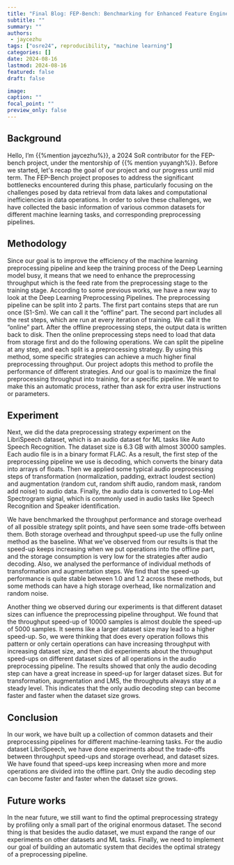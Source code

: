 ```yaml
---
title: "Final Blog: FEP-Bench: Benchmarking for Enhanced Feature Engineering and Preprocessing in Machine Learning"
subtitle: ""
summary: ""
authors:
 - jaycezhu
tags: ["osre24", reproducibility, "machine learning"]
categories: []
date: 2024-08-16
lastmod: 2024-08-16
featured: false
draft: false

image:
caption: ""
focal_point: ""
preview_only: false
---
```


## Background
Hello, I’m {{%mention jaycezhu%}}, a 2024 SoR contributor for the FEP-bench project, under the mentorship of {{% mention yuyangh%}}. Before we started, let's recap the goal of our project and our progress until mid term. The FEP-Bench project proposes to address the significant bottlenecks encountered during this phase, particularly focusing on the challenges posed by data retrieval from data lakes and computational inefficiencies in data operations. In order to solve these challenges, we have collected the basic information of various common datasets for different machine learning tasks, and corresponding preprocessing pipelines.

## Methodology
Since our goal is to improve the efficiency of the machine learning preprocessing pipeline and keep the training process of the Deep Learning model busy, it means that we need to enhance the preprocessing throughput which is the feed rate from the preprocessing stage to the training stage. According to some previous works, we have a new way to look at the Deep Learning Preprocessing Pipelines. The preprocessing pipeline can be split into 2 parts. The first part contains steps that are run once (S1-Sm). We can call it the “offline” part. The second part includes all the rest steps, which are run at every iteration of training. We call it the ”online” part. After the offline preprocessing steps, the output data is written back to disk. Then the online preprocessing steps need to load that data from storage first and do the following operations. We can split the pipeline at any step, and each split is a preprocessing strategy. By using this method, some specific strategies can achieve a much higher final preprocessing throughput. Our project adopts this method to profile the performance of different strategies. And our goal is to maximize the final preprocessing throughput into training, for a specific pipeline. We want to make this an automatic process, rather than ask for extra user instructions or parameters.

## Experiment
Next, we did the data preprocessing strategy experiment on the LibriSpeech dataset, which is an audio dataset for ML tasks like Auto Speech Recognition. The dataset size is 6.3 GB with almost 30000 samples. Each audio file is in a binary format FLAC. As a result, the first step of the preprocessing pipeline we use is decoding, which converts the binary data into arrays of floats. Then we applied some typical audio preprocessing steps of transformation (normalization, padding, extract loudest section) and augmentation (random cut, random shift audio, random mask, random add noise) to audio data. Finally, the audio data is converted to Log-Mel Spectrogram signal, which is commonly used in audio tasks like Speech Recognition and Speaker identification. 

We have benchmarked the throughput performance and storage overhead of all possible strategy split points, and have seen some trade-offs between them. Both storage overhead and throughput speed-up use the fully online method as the baseline. What we've observed from our results is that the speed-up keeps increasing when we put operations into the offline part, and the storage consumption is very low for the strategies after audio decoding. Also, we analysed the performance of individual methods of transformation and augmentation steps. We find that the speed-up performance is quite stable between 1.0 and 1.2 across these methods, but some methods can have a high storage overhead, like normalization and random noise.

Another thing we observed during our experiments is that different dataset sizes can influence the preprocessing pipeline throughput. We found that the throughput speed-up of 10000 samples is almost double the speed-up of 5000 samples. It seems like a larger dataset size may lead to a higher speed-up. So, we were thinking that does every operation follows this pattern or only certain operations can have increasing throughput with increasing dataset size, and then did experiments about the throughput speed-ups on different dataset sizes of all operations in the audio preprocessing pipeline. The results showed that only the audio decoding step can have a great increase in speed-up for larger dataset sizes. But for transformation, augmentation and LMS, the throughputs always stay at a steady level. This indicates that the only audio decoding step can become faster and faster when the dataset size grows.

## Conclusion
In our work, we have built up a collection of common datasets and their preprocessing pipelines for different machine-learning tasks. For the audio dataset LibriSpeech, we have done experiments about the trade-offs between throughput speed-ups and storage overhead, and dataset sizes. We have found that speed-ups keep increasing when more and more operations are divided into the offline part. Only the audio decoding step can become faster and faster when the dataset size grows.

## Future works
In the near future, we still want to find the optimal preprocessing strategy by profiling only a small part of the original enormous dataset. The second thing is that besides the audio dataset, we must expand the range of our experiments on other datasets and ML tasks. Finally, we need to implement our goal of building an automatic system that decides the optimal strategy of a preprocessing pipeline.

